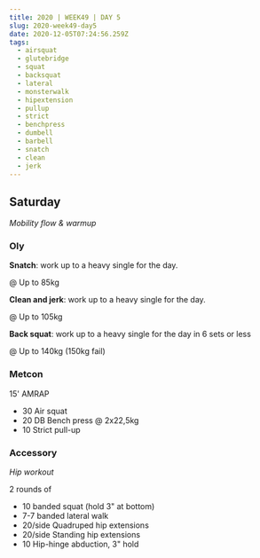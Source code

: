 ```yaml
---
title: 2020 | WEEK49 | DAY 5
slug: 2020-week49-day5
date: 2020-12-05T07:24:56.259Z
tags:
  - airsquat
  - glutebridge
  - squat
  - backsquat
  - lateral
  - monsterwalk
  - hipextension
  - pullup
  - strict
  - benchpress
  - dumbell
  - barbell
  - snatch
  - clean
  - jerk
---
```

## Saturday

*Mobility flow & warmup*

### Oly

**Snatch**: work up to a heavy single for the day.

@ Up to 85kg

**Clean and jerk**: work up to a heavy single for the day.

@ Up to 105kg

**Back squat**: work up to a heavy single for the day in 6 sets or less

@ Up to 140kg (150kg fail)

### Metcon

15' AMRAP

* 30 Air squat
* 20 DB Bench press @ 2x22,5kg
* 10 Strict pull-up

### Accessory

*Hip workout*

2 rounds of

* 10 banded squat (hold 3" at bottom)
* 7-7 banded lateral walk
* 20/side Quadruped hip extensions
* 20/side Standing hip extensions
* 10 Hip-hinge abduction, 3" hold